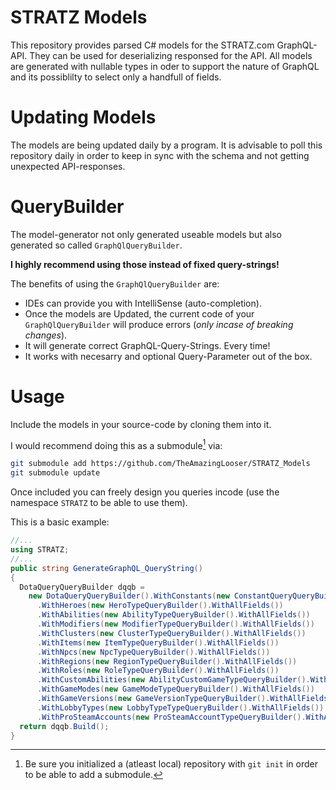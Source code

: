 # STRATZ Models
This repository provides parsed C# models for the STRATZ.com GraphQL-API. They can be used for deserializing responsed for the API.
All models are generated with nullable types in oder to support the nature of GraphQL and its possiblilty to select only a handfull of fields.

# Updating Models
The models are being updated daily by a program.
It is advisable to poll this repository daily in order to keep in sync with the schema and not getting unexpected API-responses.

# QueryBuilder
The model-generator not only generated useable models but also generated so called `GraphQlQueryBuilder`.

**I highly recommend using those instead of fixed query-strings!**

The benefits of using the `GraphQlQueryBuilder` are:
* IDEs can provide you with IntelliSense (auto-completion).
* Once the models are Updated, the current code of your `GraphQlQueryBuilder` will produce errors (*only incase of breaking changes*).
* It will generate correct GraphQL-Query-Strings. Every time!
* It works with necesarry and optional Query-Parameter out of the box.

# Usage
Include the models in your source-code by cloning them into it.

I would recommend doing this as a submodule[^submod] via:
```sh
git submodule add https://github.com/TheAmazingLooser/STRATZ_Models
git submodule update
```

Once included you can freely design you queries incode (use the namespace `STRATZ` to be able to use them).

This is a basic example:
```cs
//...
using STRATZ;
//...
public string GenerateGraphQL_QueryString()
{
  DotaQueryQueryBuilder dqqb =
    new DotaQueryQueryBuilder().WithConstants(new ConstantQueryQueryBuilder()
      .WithHeroes(new HeroTypeQueryBuilder().WithAllFields())
      .WithAbilities(new AbilityTypeQueryBuilder().WithAllFields())
      .WithModifiers(new ModifierTypeQueryBuilder().WithAllFields())
      .WithClusters(new ClusterTypeQueryBuilder().WithAllFields())
      .WithItems(new ItemTypeQueryBuilder().WithAllFields())
      .WithNpcs(new NpcTypeQueryBuilder().WithAllFields())
      .WithRegions(new RegionTypeQueryBuilder().WithAllFields())
      .WithRoles(new RoleTypeQueryBuilder().WithAllFields())
      .WithCustomAbilities(new AbilityCustomGameTypeQueryBuilder().WithAllFields())
      .WithGameModes(new GameModeTypeQueryBuilder().WithAllFields())
      .WithGameVersions(new GameVersionTypeQueryBuilder().WithAllFields())
      .WithLobbyTypes(new LobbyTypeTypeQueryBuilder().WithAllFields())
      .WithProSteamAccounts(new ProSteamAccountTypeQueryBuilder().WithAllFields().WithTeam(new TeamTypeQueryBuilder().WithAllFields().ExceptMatches().ExceptSeries().WithMembers(new SteamAccountTeamMemberTypeQueryBuilder().WithAllScalarFields()))));
  return dqqb.Build();
}
```

[^submod]: Be sure you initialized a (atleast local) repository with `git init` in order to be able to add a submodule. 
